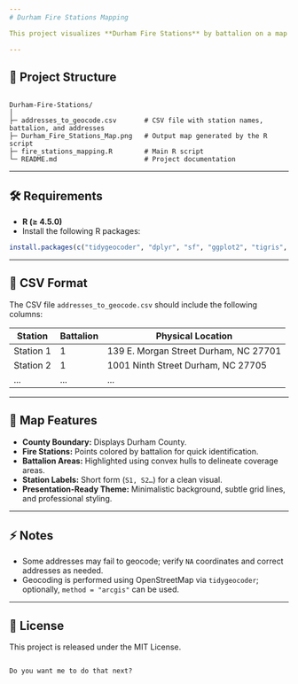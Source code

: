 ```yaml
---
# Durham Fire Stations Mapping

This project visualizes **Durham Fire Stations** by battalion on a map using R. The map is generated from a CSV file containing station names, battalion numbers, and physical addresses. Each station is geocoded to latitude and longitude, and battalion areas are highlighted with convex hulls for clarity.

---
```


## 📂 Project Structure

```

Durham-Fire-Stations/
│
├─ addresses_to_geocode.csv       # CSV file with station names, battalion, and addresses
├─ Durham_Fire_Stations_Map.png   # Output map generated by the R script
├─ fire_stations_mapping.R        # Main R script
└─ README.md                      # Project documentation

````

---

## 🛠️ Requirements

- **R (≥ 4.5.0)**  
- Install the following R packages:

```r
install.packages(c("tidygeocoder", "dplyr", "sf", "ggplot2", "tigris", "ggrepel"))
````

---

## 📝 CSV Format

The CSV file `addresses_to_geocode.csv` should include the following columns:

| Station   | Battalion | Physical Location                     |
| --------- | --------- | ------------------------------------- |
| Station 1 | 1         | 139 E. Morgan Street Durham, NC 27701 |
| Station 2 | 1         | 1001 Ninth Street Durham, NC 27705    |
| ...       | ...       | ...                                   |

---

## 🎨 Map Features

* **County Boundary:** Displays Durham County.
* **Fire Stations:** Points colored by battalion for quick identification.
* **Battalion Areas:** Highlighted using convex hulls to delineate coverage areas.
* **Station Labels:** Short form (`S1, S2…`) for a clean visual.
* **Presentation-Ready Theme:** Minimalistic background, subtle grid lines, and professional styling.

---

## ⚡ Notes

* Some addresses may fail to geocode; verify `NA` coordinates and correct addresses as needed.
* Geocoding is performed using OpenStreetMap via `tidygeocoder`; optionally, `method = "arcgis"` can be used.

---

## 📄 License

This project is released under the MIT License.

```

Do you want me to do that next?
```
